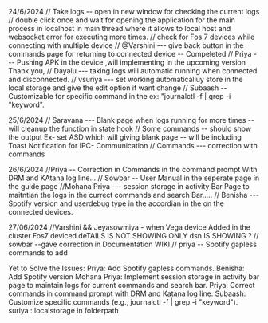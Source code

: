 24/6/2024
// Take logs -- open in new window for checking the current logs 
// double click once and wait for opening the application for the main process in localhost in main thread.where it allows to local host and websocket  error for executing more times.
// check for Fos 7 devices while connecting with multiple device
// @Varshini ---  give back button in the commands page for returning to connected device -- Compeleted 
// Priya --- Pushing APK in the device ,will implementing in the upcoming version Thank you,
// Dayalu --- taking logs will automatic running when connected and disconnected.
// vsuriya ---  set working automaticalluy store in the local storage and give the edit option if want change
// Subaash -- Customizable for specific command in the ex: "journalctl -f | grep -i "keyword".

25/6/2024
// Saravana --- Blank page when logs running for more times -- will cleanup the function in state hook
// Some commands -- should show the output Ex- set ASD which will giving blank page -- will be including Toast Notification for IPC- Communication
// Commands --- correction with commands 

26/6/2024
//Priya -- Correction in Commands in the command prompt With DRM and KAtana log line...
// Sowbar --  User Manual in the seperate page in the guide page 
//Mohana Priya --- session storage in activity Bar Page to maitntian the logs in the currect commands and search Bar.....
// Benisha --- Spotify version and userdebug type in the accordian in the on the connected devices.

27/06/2024
//Varshini && Jeyasowmiya - when Vega device Added in the cluster Fos7 deviced deTAILS  IS NOT SHOWING ONLY dsn IS SHOWING ?
// sowbar --gave correction in Documentation WIKI
// priya -- Spotify gapless commands to add




Yet to Solve the Issues:
Priya: Add Spotify gapless commands.
Benisha: Add Spotify version
Mohana Priya: Implement session storage in activity bar page to maintain logs for current commands and search bar.
Priya: Correct commands in command prompt with DRM and Katana log line.
Subaash: Customize specific commands (e.g., journalctl -f | grep -i "keyword").
suriya : localstorage in folderpath


